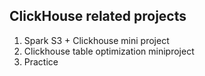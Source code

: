 ## ClickHouse related projects ##
1. Spark S3 + Clickhouse mini project
2. Clickhouse table optimization miniproject
3. Practice
   
